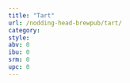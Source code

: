 ```yaml
---
title: "Tart"
url: /nodding-head-brewpub/tart/
category: 
style: 
abv: 0
ibu: 0
srm: 0
upc: 0
---
```


